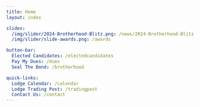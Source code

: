 ```yaml
---
title: Home
layout: index

slides:
  /img/slider/2024-Brotherhood-Blitz.png: /news/2024-Brotherhood-Blitz
  /img/slider/slide-awards.png: /awards

button-bar:
  Elected Candidates: /electedcandidates
  Pay My Dues: /dues
  Seal The Bond: /brotherhood

quick-links:
  Lodge Calendar: /calendar
  Lodge Trading Post: /tradingpost
  Contact Us: /contact
---
```

